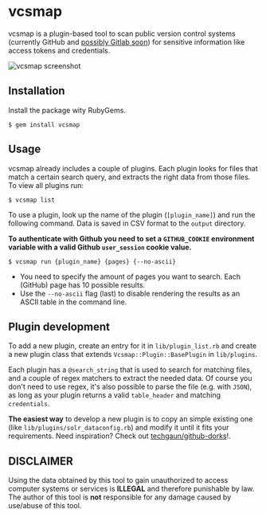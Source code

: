 vcsmap
========

vcsmap is a plugin-based tool to scan public version control systems (currently GitHub and [possibly Gitlab soon](https://gitlab.com/gitlab-org/gitlab-ee/issues/556)) for sensitive information like access tokens and credentials. 

![vcsmap screenshot](https://cloud.githubusercontent.com/assets/1312973/20622120/9f0436a2-b301-11e6-817c-bef1706d4f2c.png)

## Installation
Install the package wity RubyGems.
```
$ gem install vcsmap
```

## Usage
vcsmap already includes a couple of plugins. Each plugin looks for files that match a certain search query, and extracts the right data from those files. To view all plugins run:
```
$ vcsmap list
```

To use a plugin, look up the name of the plugin (`[plugin_name]`) and run the following command. Data is saved in CSV format to the `output` directory.

**To authenticate with Github you need to set a `GITHUB_COOKIE` environment variable with a valid Github `user_session` cookie value.**
```
$ vcsmap run {plugin_name} {pages} {--no-ascii}
```
- You need to specify the amount of pages you want to search. Each (GitHub) page has 10 possible results.
- Use the `--no-ascii` flag (last) to disable rendering the results as an ASCII table in the command line.

## Plugin development
To add a new plugin, create an entry for it in `lib/plugin_list.rb` and create a new plugin class that extends `Vcsmap::Plugin::BasePlugin` in `lib/plugins`. 

Each plugin has a `@search_string` that is used to search for matching files, and a couple of regex matchers to extract the needed data. Of course you don't need to use regex, it's also possible to parse the file (e.g. with `JSON`), as long as your plugin returns a valid `table_header` and matching `credentials`.

**The easiest way** to develop a new plugin is to copy an simple existing one (like `lib/plugins/solr_dataconfig.rb`) and modify it until it fits your requirements. Need inspiration? Check out [techgaun/github-dorks](https://github.com/techgaun/github-dorks/blob/master/github-dorks.txt)!.

## DISCLAIMER
Using the data obtained by this tool to gain unauthorized to access computer systems or services is **ILLEGAL** and therefore punishable by law. The author of this tool is **not** responsible for any damage caused by use/abuse of this tool.
